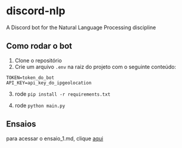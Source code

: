 # discord-nlp

A Discord bot for the Natural Language Processing discipline

## Como rodar o bot

1. Clone o repositório
2. Crie um arquivo `.env` na raiz do projeto com o seguinte conteúdo:

```
TOKEN=token_do_bot
API_KEY=api_key_do_ipgeolocation
```

3. rode `pip install -r requirements.txt`

4. rode `python main.py`

## Ensaios

para acessar o ensaio_1.md, clique [aqui](ensaio_1.md)
